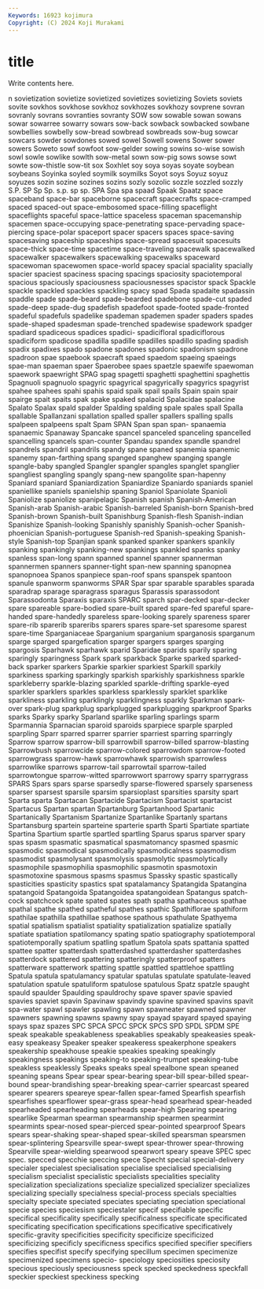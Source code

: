 ```yaml
---
Keywords: 16923 kojimura
Copyright: (C) 2024 Koji Murakami
---
```


# title

Write contents here.



n sovietization sovietize sovietized sovietizes sovietizing Soviets soviets
sovite sovkhos sovkhose sovkhoz sovkhozes sovkhozy sovprene sovran sovranly sovrans
sovranties sovranty SOW sow sowable sowan sowans sowar sowarree sowarry
sowars sow-back sowback sowbacked sowbane sowbellies sowbelly sow-bread sowbread sowbreads
sow-bug sowcar sowcars sowder sowdones sowed sowel Sowell sowens Sower
sower sowers Soweto sowf sowfoot sow-gelder sowing sowins so-wise sowish
sowl sowle sowlike sowlth sow-metal sown sow-pig sows sowse sowt
sowte sow-thistle sow-tit sox Soxhlet soy soya soyas soyate soybean
soybeans Soyinka soyled soymilk soymilks Soyot soys Soyuz soyuz soyuzes
sozin sozine sozines sozins sozly sozolic sozzle sozzled sozzly S.P.
SP Sp Sp. s.p. sp sp. SPA Spa spa spaad
Spaak Spaatz space spaceband space-bar spaceborne spacecraft spacecrafts space-cramped spaced
spaced-out space-embosomed space-filling spaceflight spaceflights spaceful space-lattice spaceless spaceman spacemanship
spacemen space-occupying space-penetrating space-pervading space-piercing space-polar spaceport spacer spacers spaces
space-saving spacesaving spaceship spaceships space-spread spacesuit spacesuits space-thick space-time spacetime
space-traveling spacewalk spacewalked spacewalker spacewalkers spacewalking spacewalks spaceward spacewoman spacewomen
space-world spacey spacial spaciality spacially spacier spaciest spaciness spacing spacings
spaciosity spaciotemporal spacious spaciously spaciousness spaciousnesses spacistor spack Spackle spackle
spackled spackles spackling spacy spad Spada spadaite spadassin spaddle spade
spade-beard spade-bearded spadebone spade-cut spaded spade-deep spade-dug spadefish spadefoot spade-footed
spade-fronted spadeful spadefuls spadelike spademan spademen spader spaders spades spade-shaped
spadesman spade-trenched spadewise spadework spadger spadiard spadiceous spadices spadici- spadicifloral
spadiciflorous spadiciform spadicose spadilla spadille spadilles spadillo spading spadish spadix
spadixes spado spadone spadones spadonic spadonism spadrone spadroon spae spaebook
spaecraft spaed spaedom spaeing spaeings spae-man spaeman spaer Spaerobee spaes
spaetzle spaewife spaewoman spaework spaewright SPAG spag spagetti spaghetti spaghettini
spaghettis Spagnuoli spagnuolo spagyric spagyrical spagyrically spagyrics spagyrist spahee spahees
spahi spahis spaid spaik spail spails Spain spain spair spairge
spait spaits spak spake spaked spalacid Spalacidae spalacine Spalato Spalax
spald spalder Spalding spalding spale spales spall Spalla spallable Spallanzani
spallation spalled spaller spallers spalling spalls spalpeen spalpeens spalt Spam
SPAN Span span span- spanaemia spanaemic Spanaway Spancake spancel spanceled
spanceling spancelled spancelling spancels span-counter Spandau spandex spandle spandrel spandrels
spandril spandrils spandy spane spaned spanemia spanemic spanemy span-farthing spang
spanged spanghew spanging spangle spangle-baby spangled Spangler spangler spangles spanglet
spanglier spangliest spangling spangly spang-new spangolite span-hapenny Spaniard spaniard Spaniardization
Spaniardize Spaniardo spaniards spaniel spaniellike spaniels spanielship spaning Spaniol Spaniolate
Spanioli Spaniolize spaniolize spanipelagic Spanish spanish Spanish-American Spanish-arab Spanish-arabic Spanish-barreled
Spanish-born Spanish-bred Spanish-brown Spanish-built Spanishburg Spanish-flesh Spanish-indian Spanishize Spanish-looking Spanishly
spanishly Spanish-ocher Spanish-phoenician Spanish-portuguese Spanish-red Spanish-speaking Spanish-style Spanish-top Spanjian spank
spanked spanker spankers spankily spanking spankingly spanking-new spankings spankled spanks
spanky spanless span-long spann spanned spannel spanner spannerman spannermen spanners
spanner-tight span-new spanning spanopnea spanopnoea Spanos spanpiece span-roof spans spanspek
spantoon spanule spanworm spanworms SPAR Spar spar sparable sparables sparada
sparadrap sparage sparagrass sparagus Sparassis sparassodont Sparassodonta Sparaxis sparaxis SPARC
sparch spar-decked spar-decker spare spareable spare-bodied spare-built spared spare-fed spareful
spare-handed spare-handedly spareless spare-looking sparely spareness sparer spare-rib sparerib spareribs
sparers spares spare-set sparesome sparest spare-time Sparganiaceae Sparganium sparganium sparganosis
sparganum sparge sparged spargefication sparger spargers sparges sparging spargosis Sparhawk
sparhawk sparid Sparidae sparids sparily sparing sparingly sparingness Spark spark
sparkback Sparke sparked sparked-back sparker sparkers Sparkie sparkier sparkiest Sparkill
sparkily sparkiness sparking sparkingly sparkish sparkishly sparkishness sparkle sparkleberry sparkle-blazing
sparkled sparkle-drifting sparkle-eyed sparkler sparklers sparkles sparkless sparklessly sparklet sparklike
sparkliness sparkling sparklingly sparklingness sparkly Sparkman spark-over spark-plug sparkplug sparkplugged
sparkplugging sparkproof Sparks sparks Sparky sparky Sparland sparlike sparling sparlings
sparm Sparmannia Sparnacian sparoid sparoids sparpiece sparple sparpled sparpling Sparr
sparred sparrer sparrier sparriest sparring sparringly Sparrow sparrow sparrow-bill sparrowbill
sparrow-billed sparrow-blasting Sparrowbush sparrowcide sparrow-colored sparrowdom sparrow-footed sparrowgrass sparrow-hawk sparrowhawk
sparrowish sparrowless sparrowlike sparrows sparrow-tail sparrowtail sparrow-tailed sparrowtongue sparrow-witted sparrowwort
sparrowy sparry sparrygrass SPARS Spars spars sparse sparsedly sparse-flowered sparsely
sparseness sparser sparsest sparsile sparsim sparsioplast sparsities sparsity spart Sparta
sparta Spartacan Spartacide Spartacism Spartacist spartacist Spartacus Spartan spartan Spartanburg
Spartanhood Spartanic Spartanically Spartanism Spartanize Spartanlike Spartanly spartans Spartansburg spartein
sparteine sparterie sparth Sparti Spartiate spartiate Spartina Spartium spartle spartled
spartling Sparus sparus sparver spary spas spasm spasmatic spasmatical spasmatomancy
spasmed spasmic spasmodic spasmodical spasmodically spasmodicalness spasmodism spasmodist spasmolysant spasmolysis
spasmolytic spasmolytically spasmophile spasmophilia spasmophilic spasmotin spasmotoxin spasmotoxine spasmous spasms
spasmus Spassky spastic spastically spasticities spasticity spastics spat spatalamancy Spatangida
Spatangina spatangoid Spatangoida Spatangoidea spatangoidean Spatangus spatch-cock spatchcock spate spated
spates spath spatha spathaceous spathae spathal spathe spathed spatheful spathes
spathic Spathiflorae spathiform spathilae spathilla spathillae spathose spathous spathulate Spathyema
spatial spatialism spatialist spatiality spatialization spatialize spatially spatiate spatiation spatilomancy
spating spatio spatiography spatiotemporal spatiotemporally spatium spatling spatlum Spatola spats
spattania spatted spattee spatter spatterdash spatterdashed spatterdasher spatterdashes spatterdock spattered
spattering spatteringly spatterproof spatters spatterware spatterwork spatting spattle spattled spattlehoe
spattling Spatula spatula spatulamancy spatular spatulas spatulate spatulate-leaved spatulation spatule
spatuliform spatulose spatulous Spatz spatzle spaught spauld spaulder Spaulding spauldrochy
spave spaver spavie spavied spavies spaviet spavin Spavinaw spavindy spavine
spavined spavins spavit spa-water spawl spawler spawling spawn spawneater spawned
spawner spawners spawning spawns spawny spay spayad spayard spayed spaying
spays spaz spazes SPC SPCA SPCC SPCK SPCS SPD SPDL
SPDM SPE speak speakable speakableness speakablies speakably speakeasies speak-easy speakeasy
Speaker speaker speakeress speakerphone speakers speakership speakhouse speakie speakies speaking
speakingly speakingness speakings speaking-to speaking-trumpet speaking-tube speakless speaklessly Speaks speaks
speal spealbone spean speaned speaning speans Spear spear spear-bearing spear-bill
spear-billed spear-bound spear-brandishing spear-breaking spear-carrier spearcast speared spearer spearers speareye
spear-fallen spear-famed Spearfish spearfish spearfishes spearflower spear-grass spear-head spearhead spear-headed
spearheaded spearheading spearheads spear-high Spearing spearing spearlike Spearman spearman spearmanship
spearmen spearmint spearmints spear-nosed spear-pierced spear-pointed spearproof Spears spears spear-shaking
spear-shaped spear-skilled spearsman spearsmen spear-splintering Spearsville spear-swept spear-thrower spear-throwing Spearville
spear-wielding spearwood spearwort speary speave SPEC spec spec. specced specchie
speccing spece Specht special special-delivery specialer specialest specialisation specialise specialised
specialising specialism specialist specialistic specialists specialities speciality specialization specializations specialize
specialized specializer specializes specializing specially specialness special-process specials specialties specialty
speciate speciated speciates speciating speciation speciational specie species speciesism speciestaler
specif specifiable specific specifical specificality specifically specificalness specificate specificated specificating
specification specifications specificative specificatively specific-gravity specificities specificity specificize specificized specificizing
specificly specificness specifics specified specifier specifiers specifies specifist specify specifying
specillum specimen specimenize specimenized specimens specio- speciology speciosities speciosity specious
speciously speciousness speck specked speckedness speckfall speckier speckiest speckiness specking
